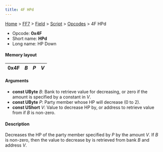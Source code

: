 ```yaml
---
title: 4F HPd
---
```


[Home](Main%20Page.md) > [FF7](FF7.md) > [Field](FF7/Field.md) > [Script](FF7/Field/Script.md) > [Opcodes](FF7/Field/Script/Opcodes.md) > 4F HPd

-   Opcode: **0x4F**
-   Short name: **HPd**
-   Long name: HP Down

#### Memory layout

| 0x4F | *B* | *P* | *V* |
|------|-----|-----|-----|

#### Arguments

-   **const UByte** *B*: Bank to retrieve value for decreasing, or zero
    if the amount is specified by a constant in *V*.
-   **const UByte** *P*: Party member whose HP will decrease (0 to 2).
-   **const UShort** *V*: Value to decrease HP by, or address to
    retrieve value from if *B* is non-zero.

#### Description

Decreases the HP of the party member specified by *P* by the amount *V*.
If *B* is non-zero, then the value to decrease by is retrieved from bank
*B* and address *V*.
